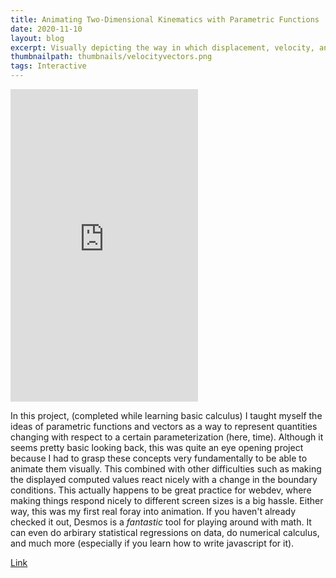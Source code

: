 ```yaml
---
title: Animating Two-Dimensional Kinematics with Parametric Functions
date: 2020-11-10
layout: blog
excerpt: Visually depicting the way in which displacement, velocity, and acceleration vectors vary in a gravitational field without air resistance.
thumbnailpath: thumbnails/velocityvectors.png
tags: Interactive
---
```


<div class="flex justify-center"><iframe title="Interactive Embed of the Desmos Calculator" src="https://www.desmos.com/calculator/u1jibstt11?embed" height="500" class="w-full border-2 rounded-md " frameborder=0></iframe></div>

In this project, (completed while learning basic calculus) I taught myself the ideas of parametric functions and vectors as a way to represent quantities changing with respect to a certain parameterization (here, time). Although it seems pretty basic looking back, this was quite an eye opening project because I had to grasp these concepts very fundamentally to be able to animate them visually. This combined with other difficulties such as making the displayed computed values react nicely with a change in the boundary conditions. This actually happens to be great practice for webdev, where making things respond nicely to different screen sizes is a big hassle. Either way, this was my first real foray into animation. If you haven't already checked it out, Desmos is a _fantastic_ tool for playing around with math. It can even do arbirary statistical regressions on data, do numerical calculus, and much more (especially if you learn how to write javascript for it).

<a class="underline bold text-2xl" href="https://www.desmos.com/calculator/u1jibstt11">Link</a>
